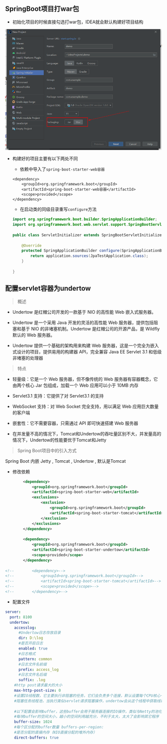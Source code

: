## SpringBoot项目打war包

- 初始化项目的时候直接勾选打war包，IDEA就会默认构建好项目结构

![image-20220212133328298](web容器/image-20220212133328298.png)

- 构建好的项目主要有以下两处不同

  - 依赖中导入了`spring-boot-starter-web容器`

  ```
  <dependency>
      <groupId>org.springframework.boot</groupId>
      <artifactId>spring-boot-starter-web容器</artifactId>
      <scope>provided</scope>
  </dependency>
  ```

  - 在启动类的同级目录重写`configure`方法

  ```java
  import org.springframework.boot.builder.SpringApplicationBuilder;
  import org.springframework.boot.web.servlet.support.SpringBootServletInitializer;
  
  public class ServletInitializer extends SpringBootServletInitializer {
  
      @Override
      protected SpringApplicationBuilder configure(SpringApplicationBuilder application) {
          return application.sources(JpaTestApplication.class);
      }
  
  }
  ```




## 配置servlet容器为undertow

> 概述

- Undertow 是红帽公司开发的一款基于 NIO 的高性能 Web 嵌入式服务器。

- Undertow 是一个采用 Java 开发的灵活的高性能 Web 服务器，提供包括阻塞和基于 NIO 的非堵塞机制。Undertow 是红帽公司的开源产品，是 Wildfly 默认的 Web 服务器。

- Undertow 提供一个基础的架构用来构建 Web 服务器，这是一个完全为嵌入式设计的项目，提供易用的构建器 API，完全兼容 Java EE Servlet 3.1 和低级非堵塞的处理器

> 特点 

- 轻量级：它是一个 Web 服务器，但不像传统的 Web 服务器有容器概念，它由两个核心 Jar 包组成，加载一个 Web 应用可以小于 10MB 内存

- Servlet3.1 支持：它提供了对 Servlet3.1 的支持

- WebSocket 支持：对 Web Socket 完全支持，用以满足 Web 应用巨大数量的客户端

- 嵌套性：它不需要容器，只需通过 API 即可快速搭建 Web 服务器
- 在并发量不高的情况下，Tomcat和Undertow的吞吐量区别不大，并发量高的情况下，Undertow的性能要优于Tomcat和Jetty

> Spring Boot项目中的引入方式

Spring Boot 内嵌 Jetty , Tomcat , Undertow , 默认是Tomcat

- 修改依赖

```xml
		<dependency>
			<groupId>org.springframework.boot</groupId>
			<artifactId>spring-boot-starter-web</artifactId>
			<exclusions>
				<exclusion>
					<groupId>org.springframework.boot</groupId>
					<artifactId>spring-boot-starter-tomcat</artifactId>
				</exclusion>
			</exclusions>
		</dependency>

		<dependency>
			<groupId>org.springframework.boot</groupId>
			<artifactId>spring-boot-starter-undertow</artifactId>
			<scope>provided</scope>
		</dependency>

<!--		<dependency>-->
<!--			<groupId>org.springframework.boot</groupId>-->
<!--			<artifactId>spring-boot-starter-tomcat</artifactId>-->
<!--			<scope>provided</scope>-->
<!--		</dependency>-->
```

- 配置文件

```yml
server:
  port: 8100
  undertow:
    accesslog:
      #Undertow日志存放目录
      dir: D:\log
      #是否开启日志
      enabled: true
      #日志格式
      pattern: common
      #日志文件名前缀
      prefix: access_log
      #日志文件名后缀
      suffix: .log
    #http post请求最大的大小
    max-http-post-size: 0
    #设置IO线程数，它主要执行非阻塞的任务，它们会负责多个连接，默认设置每个CPU核心一个线程，不可以设置过大，否则项目启动会报错 io-threads:
    #阻塞任务线程池，当执行类似servlet请求阻塞操作，undertow会从这个线程中获取线程，主要取决于系统的负载，默认io-threads*8 worker-threads:

    #以下配置会影响buffer，这些buffer会用于服务器连接的IO操作，类似与Netty的池化内存管理
    #每块buffer的空间大小，越小的空间利用越充分，不利于太大，太大了会影响其它程序
    buffer-size: 1024
    #每个区分配的buffer数量 buffers-per-region:
    #是否分配的直接内存（NIO直接分配的堆外内存）
    direct-buffers: true
```

